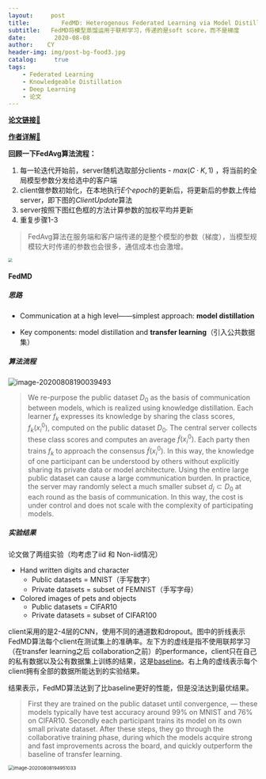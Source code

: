 ```yaml
---
layout:     post
title:         FedMD: Heterogenous Federated Learning via Model Distillation
subtitle:   FedMD将模型蒸馏运用于联邦学习，传递的是soft score，而不是梯度
date:        2020-08-08
author:    CY
header-img: img/post-bg-food3.jpg
catalog: 	 true
tags:
    - Federated Learning
    - Knowledgeable Distillation
    - Deep Learning
    - 论文
---
```




[**论文链接**🔗](https://arxiv.org/abs/1910.03581)

[**作者详解**🔗](https://www.bilibili.com/video/av84088104/)

**回顾一下FedAvg算法流程：**

1. 每一轮迭代开始前，server随机选取部分clients - $max(C·K,1)$ ，将当前的全局模型参数分发给选中的客户端
2. client做参数初始化，在本地执行$E$个*epoch*的更新后，将更新后的参数上传给server，即下图的*ClientUpdate*算法
3. server按照下图红色框的方法计算参数的加权平均并更新
4. 重复步骤1-3

> FedAvg算法在服务端和客户端传递的是整个模型的参数（梯度），当模型规模较大时传递的参数也会很多，通信成本也会激增。

<img src="https://i.loli.net/2020/08/07/GEIlxWTQkLJeVz7.png" style="zoom: 50%;" />

#### FedMD 

##### 思路



- Communication at a high level——simplest approach: **model distillation**

- Key components: model distillation and **transfer learning**（引入公共数据集）

##### 算法流程

![image-20200808190039493](https://i.loli.net/2020/08/08/bogR7OY2MX5DiPV.png)

>We re-purpose the public dataset $D_0$ as the basis of communication between models, which is realized using knowledge distillation. Each learner $f_k$ expresses its knowledge by sharing the class scores, $f_k(x_i^0)$, computed on the public dataset $D_0$. The central server collects these class scores and computes an average $\widetilde{f}(x_i^0)$. Each party then trains $f_k$ to approach the consensus $\widetilde{f}(x_i^0)$. In this way, the knowledge of one participant can be understood by others without explicitly
> sharing its private data or model architecture. Using the entire large public dataset can cause a large communication burden. In practice, the server may randomly select a much smaller subset $d_j⊂D_0$ at each round as the basis of communication. In this way, the cost is under control and does not scale with the complexity of participating models.

##### 实验结果

论文做了两组实验（均考虑了iid 和 Non-iid情况）

- Hand written digits and character
  - Public datasets = MNIST（手写数字）
  - Private datasets = subset of FEMNIST（手写字母）
- Colored images of pets and objects
  - Public datasets = CIFAR10
  - Private datasets = subset of CIFAR100

client采用的是2-4层的CNN，使用不同的通道数和dropout。图中的折线表示FedMD算法每个client在测试集上的准确率。左下方的虚线是指不使用联邦学习（在transfer learning之后 collaboration之前）的performance，client只在自己的私有数据以及公有数据集上训练的结果，这是<u>baseline</u>。右上角的虚线表示每个client拥有全部的数据所能达到的实验结果。

结果表示，FedMD算法达到了比baseline更好的性能，但是没法达到最优结果。

>First they are trained on the public dataset until convergence, — these models typically have test accuracy around 99% on MNIST and 76% on CIFAR10. Secondly each participant trains its model on its own small private dataset. After these steps, they go through the collaborative training phase, during which the models acquire strong and fast improvements across the board, and quickly outperform the baseline of transfer learning.

<img src="https://i.loli.net/2020/08/08/ySHrEOb5Cd64fVX.png" alt="image-20200808194951033" style="zoom:67%;" />